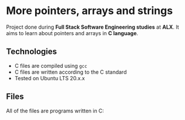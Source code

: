 # More pointers, arrays and strings
Project done during **Full Stack Software Engineering studies** at **ALX**. It aims to learn about pointers and arrays in **C language**.

## Technologies
* C files are compiled using `gcc `
* C files are written according to the C standard
* Tested on Ubuntu LTS 20.x.x

## Files
All of the  files are programs written in C:

